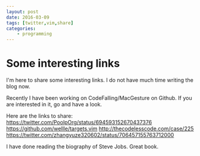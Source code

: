 ```yaml
---
layout: post
date: 2016-03-09
tags: [twitter,vim,share]
categories:
    - programming
---
```


# Some interesting links

I'm here to share some interesting links. I do not have much time writing the blog now.

Recently I have been working on CodeFalling/MacGesture on Github. If you are interested in it, go and have a look.

Here are the links to share:
https://twitter.com/PoolpOrg/status/694593152670437376
https://github.com/wellle/targets.vim
http://thecodelesscode.com/case/225
https://twitter.com/zhangyuze320602/status/706457155763712000

I have done reading the biography of Steve Jobs. Great book.